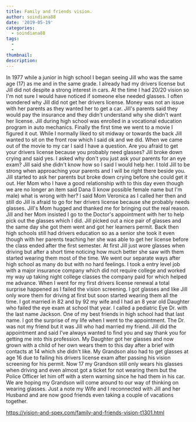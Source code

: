 ```yaml
---
title: Family and friends vision.
author: soindiana88
date: '2019-05-19'
categories:
  - soindiana88
tags:
  - 
  - 
thumbnail: 
description: 
---
```


In 1977 while a junior in high school I began seeing Jill who was the same age (17) as me and in the same grade. I already had my drivers license but Jill did not despite a strong interest in cars. At the time I had 20/20 vision so I'm not sure I would have noticed if someone else needed glasses. I often wondered why Jill did not get her drivers license. Money was not an issue with her parents as they wanted her to get a car. Jill's parents said they would pay the insurance and they didn't understand why she didn't want her license. Jill during high school was enrolled in a vocational education program in auto mechanics. Finally the first time we went to a movie I figured it out. While I normally liked to sit midway or towards the back Jill wanted to sit on the front row which I said ok and we did. When we came out of the movie to my car I said I have a question. Are you afraid to get your drivers license because you probably need glasses? Jill broke down crying and said yes. I asked why don't you just ask your parents for an eye exam? Jill said she didn't know how so I said I would help her. I told Jill to be strong when approaching your parents and I will be right there beside you. Jill started to ask her parents but broke down crying before she could get it out. Her Mom who I have a good relationship with to this day even though we are no longer an item said Dana (I know possible female name but I'm male) what is wrong with her? I said Mom Veronica as I called her then and still do Jill is afraid to go for her drivers license because she probably needs glasses. Jill's Mom hugged and thanked me for bringing out the real reason. Jill and her Mom insisted I go to the Doctor's appointment with her to help pick out the glasses which I did. Jill picked out a nice pair of glasses and the same day she got them went and got her learners permit. Back then high schools still had drivers education so as a senior she took it even though with her parents teaching her she was able to get her license before the class ended after the first semester. At first Jill just wore glasses when driving but after a short time noticing how much better she saw with them started wearing them most of the time. We went our separate ways after high school as many do but with no hard feelings. I took a entry level job with a major insurance company which did not require college and worked my way up taking night college classes the company paid for which helped me advance. When I went for my first drivers license renewal a total surprise happened as I failed the vision screening. I got glasses and like Jill only wore them for driving at first but soon started wearing them all the time. I got married in 82 and by 92 my wife and I had an 8 year old Daughter who failed the eye exam at school that year. I called a pediatric Eye Dr. with the last name Jackson. One of my best friends in high school had that last name. I got the surprise of my life when I went to the appointment. The Dr. was not my friend but it was Jill who had married my friend. Jill did the appointment and said I've always wanted to find you and say thank you for getting me into this profession. My Daughter got her glasses and now grown with a child of her own wears them to this day after a brief with contacts at 14 which she didn't like. My Grandson also had to get glasses at age 16 due to failing his drivers license exam after passing his vision screening for his permit. Now 17 my Grandson still only wears his glasses when driving and even almost got a ticket for not wearing them but the Police Officer let him off with a stern warning since he had them in his car. We are hoping my Grandson will come around to our way of thinking on wearing glasses. Just a note my Wife and I reconnected with Jill and her Husband and are now good friends even taking a couple of vacations together.

https://vision-and-spex.com/family-and-friends-vision-t1301.html
